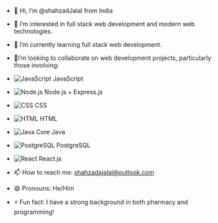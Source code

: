 

- 👋 Hi, I’m @shahzadJalal from India
- 👀 I’m interested in full stack web development and modern web technologies.
- 🌱 I’m currently learning full stack web development.
- 💞️I’m looking to collaborate on web development projects, particularly those involving:
- ![JavaScript](https://upload.wikimedia.org/wikipedia/commons/6/6a/JavaScript-logo.png) JavaScript
- ![Node.js](https://nodejs.org/static/images/logo.svg) Node.js + Express.js
- ![CSS](https://upload.wikimedia.org/wikipedia/commons/d/d5/CSS3_logo_and_wordmark.svg) CSS
- ![HTML](https://upload.wikimedia.org/wikipedia/commons/6/61/HTML5_logo_and_wordmark.svg) HTML
- ![Java](https://upload.wikimedia.org/wikipedia/en/3/30/Java_programming_language_logo.svg) Core Java
- ![PostgreSQL](https://upload.wikimedia.org/wikipedia/commons/2/29/Postgresql_elephant.svg) PostgreSQL
- ![React](https://upload.wikimedia.org/wikipedia/commons/a/a7/React-icon.svg) React.js

- 📫 How to reach me: shahzadajalal@outlook.com
- 😄 Pronouns: He/Him
- ⚡ Fun fact: I have a strong background in both pharmacy and programming!


